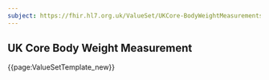 ```yaml
---
subject: https://fhir.hl7.org.uk/ValueSet/UKCore-BodyWeightMeasurements
---
```

## UK Core Body Weight Measurement

{{page:ValueSetTemplate_new}}